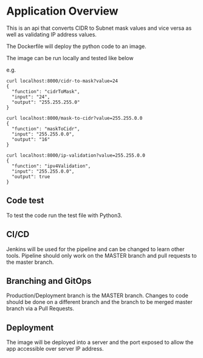 # Application Overview

This is an api that converts CIDR to Subnet mask values and vice versa as well as validating IP address values.

The Dockerfile will deploy the python code to an image.

The image can be run locally and tested like below

e.g.

```
curl localhost:8000/cidr-to-mask?value=24
{
  "function": "cidrToMask",
  "input": "24",
  "output": "255.255.255.0"
}
```

```
curl localhost:8000/mask-to-cidr?value=255.255.0.0
{
  "function": "maskToCidr",
  "input": "255.255.0.0",
  "output": "16"
}

```

```
curl localhost:8000/ip-validation?value=255.255.0.0
{
  "function": "ipv4Validation",
  "input": "255.255.0.0",
  "output": true
}

```
## Code test
To test the code run the test file with Python3.

## CI/CD
Jenkins will be used for the pipeline and can be changed to learn other tools. Pipeline should only work on the MASTER branch and pull requests to the master branch. 

## Branching and GitOps
Production/Deployment branch is the MASTER branch. Changes to code should be done on a different branch and the branch to be merged master branch via a Pull Requests.

## Deployment
The image will be deployed into a server and the port exposed to allow the app accessible over server IP address.
